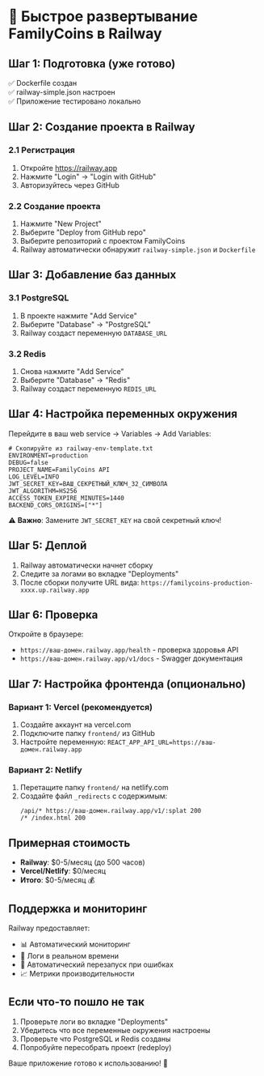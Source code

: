 # 🚀 Быстрое развертывание FamilyCoins в Railway

## Шаг 1: Подготовка (уже готово)
✅ Dockerfile создан  
✅ railway-simple.json настроен  
✅ Приложение тестировано локально  

## Шаг 2: Создание проекта в Railway

### 2.1 Регистрация
1. Откройте https://railway.app
2. Нажмите "Login" → "Login with GitHub"
3. Авторизуйтесь через GitHub

### 2.2 Создание проекта
1. Нажмите "New Project"
2. Выберите "Deploy from GitHub repo"
3. Выберите репозиторий с проектом FamilyCoins
4. Railway автоматически обнаружит `railway-simple.json` и `Dockerfile`

## Шаг 3: Добавление баз данных

### 3.1 PostgreSQL
1. В проекте нажмите "Add Service"
2. Выберите "Database" → "PostgreSQL"
3. Railway создаст переменную `DATABASE_URL`

### 3.2 Redis
1. Снова нажмите "Add Service"  
2. Выберите "Database" → "Redis"
3. Railway создаст переменную `REDIS_URL`

## Шаг 4: Настройка переменных окружения

Перейдите в ваш web service → Variables → Add Variables:

```env
# Скопируйте из railway-env-template.txt
ENVIRONMENT=production
DEBUG=false
PROJECT_NAME=FamilyCoins API
LOG_LEVEL=INFO
JWT_SECRET_KEY=ВАШ_СЕКРЕТНЫЙ_КЛЮЧ_32_СИМВОЛА
JWT_ALGORITHM=HS256
ACCESS_TOKEN_EXPIRE_MINUTES=1440
BACKEND_CORS_ORIGINS=["*"]
```

⚠️ **Важно**: Замените `JWT_SECRET_KEY` на свой секретный ключ!

## Шаг 5: Деплой

1. Railway автоматически начнет сборку
2. Следите за логами во вкладке "Deployments"
3. После сборки получите URL вида: `https://familycoins-production-xxxx.up.railway.app`

## Шаг 6: Проверка

Откройте в браузере:
- `https://ваш-домен.railway.app/health` - проверка здоровья API
- `https://ваш-домен.railway.app/v1/docs` - Swagger документация

## Шаг 7: Настройка фронтенда (опционально)

### Вариант 1: Vercel (рекомендуется)
1. Создайте аккаунт на vercel.com
2. Подключите папку `frontend/` из GitHub
3. Настройте переменную: `REACT_APP_API_URL=https://ваш-домен.railway.app`

### Вариант 2: Netlify
1. Перетащите папку `frontend/` на netlify.com
2. Создайте файл `_redirects` с содержимым:
   ```
   /api/* https://ваш-домен.railway.app/v1/:splat 200
   /* /index.html 200
   ```

## Примерная стоимость

- **Railway**: $0-5/месяц (до 500 часов)
- **Vercel/Netlify**: $0/месяц
- **Итого**: $0-5/месяц 💰

## Поддержка и мониторинг

Railway предоставляет:
- 📊 Автоматический мониторинг
- 📝 Логи в реальном времени  
- 🔄 Автоматический перезапуск при ошибках
- 📈 Метрики производительности

## Если что-то пошло не так

1. Проверьте логи во вкладке "Deployments"
2. Убедитесь что все переменные окружения настроены
3. Проверьте что PostgreSQL и Redis созданы
4. Попробуйте пересобрать проект (redeploy)

Ваше приложение готово к использованию! 🎉

